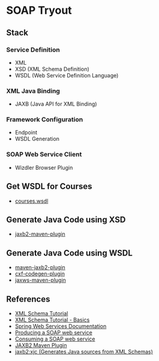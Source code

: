 # SOAP Tryout

## Stack
### Service Definition
- XML
- XSD (XML Schema Definition)
- WSDL (Web Service Definition Language)

### XML Java Binding
- JAXB (Java API for XML Binding)

### Framework Configuration
- Endpoint
- WSDL Generation

### SOAP Web Service Client
- Wizdler Browser Plugin

## Get WSDL for Courses
- [courses.wsdl](http://localhost:8081/ws/courses.wsdl)

## Generate Java Code using XSD
- [jaxb2-maven-plugin](https://www.mojohaus.org/jaxb2-maven-plugin/Documentation/v2.4/index.html)

## Generate Java Code using WSDL
- [maven-jaxb2-plugin](https://github.com/highsource/maven-jaxb2-plugin)
- [cxf-codegen-plugin](https://cxf.apache.org/docs/maven-cxf-codegen-plugin-wsdl-to-java.html)
- [jaxws-maven-plugin](https://www.mojohaus.org/jaxws-maven-plugin/)

## References
- [XML Schema Tutorial](https://www.w3schools.com/xml/schema_intro.asp)
- [XML Schema Tutorial - Basics](http://edutechwiki.unige.ch/en/XML_Schema_tutorial_-_Basics)
- [Spring Web Services Documentation](https://docs.spring.io/spring-boot/docs/2.5.6/reference/htmlsingle/#features.webservices)
- [Producing a SOAP web service](https://spring.io/guides/gs/producing-web-service/)
- [Consuming a SOAP web service](https://spring.io/guides/gs/consuming-web-service/)
- [JAXB2 Maven Plugin](https://www.mojohaus.org/jaxb2-maven-plugin/Documentation/v2.4/index.html)
- [jaxb2:xjc (Generates Java sources from XML Schemas)](https://www.mojohaus.org/jaxb2-maven-plugin/Documentation/v2.4/xjc-mojo.html)

